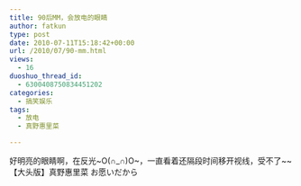 ```yaml
---
title: 90后MM，会放电的眼睛
author: fatkun
type: post
date: 2010-07-11T15:18:42+00:00
url: /2010/07/90-mm.html
views:
  - 16
duoshuo_thread_id:
  - 6300408750834451202
categories:
  - 搞笑娱乐
tags:
  - 放电
  - 真野惠里菜

---
```

好明亮的眼睛啊，在反光~O(∩_∩)O~，一直看着还隔段时间移开视线，受不了~~
【大头版】真野惠里菜 お愿いだから